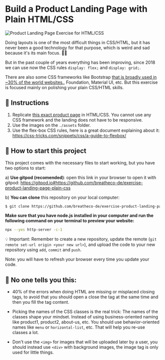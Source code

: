 <!-- hide -->
# Build a Product Landing Page with Plain HTML/CSS
<!-- endhide -->

![Product Landing Page Exercise for HTML/CSS](https://github.com/breatheco-de/exercise-product-landing-page-plain-css/blob/master/.learn/assets/preview.png?raw=true)

Doing layouts is one of the most difficult things in CSS/HTML, but it has never been a good technology for that purpose, which is weird and sad because it's its main focus. 🤔🤪

But in the past couple of years everything has been improving, since 2018 we can use now the CSS rules `display: flex;` and `display: grid;`.

There are also some CSS frameworks like Bootstrap [that is broadly used in ~30% of the world websites.](https://w3techs.com/technologies/details/js-bootstrap), Foundation, Material UI, etc. But this exercise is focused mainly on polishing your plain CSS/HTML skills.

## 📝 Instructions

1. Replicate [this exact product page](https://github.com/breatheco-de/exercise-product-landing-page-plain-css/blob/master/.learn/assets/preview.png?raw=true) in HTML/CSS. You cannot use any CSS framework and the landing does not have to be responsive.
2. Use the images on the `./assets` folder.
3. Use the flex-box CSS rules, here is a great document explaining about it: https://css-tricks.com/snippets/css/a-guide-to-flexbox/

<onlyfor saas="false" withBanner="false">
  
## 🌱  How to start this project

This project comes with the necessary files to start working, but you have two options to start:

a) **Use gitpod (recomended)**: open this link in your browser to open it with gitpod: https://gitpod.io#https://github.com/breatheco-de/exercise-product-landing-page-plain-css

b) **You can clone** this repository on your local computer:
```sh
$ git clone https://github.com/breatheco-de/exercise-product-landing-page-plain-css.git
```
**Make sure that you have node.js installed in your computer and run the following command on your terminal to preview your website:**

```sh
npx --yes http-server -c-1
```

💡 Important: Remember to create a new repository, update the remote (`git remote set-url origin <your new url>`), and upload the code to your new repository using `add`, `commit` and `push`.

Note: you will have to refresh your browser every time you update your code.

</onlyfor>

## 🥵 No one tells you this:

- 40% of the errors when doing HTML are missing or misplaced closing tags, to avoid that you should open a close the tag at the same time and then you fill the tag content.

- Picking the names of the CSS classes is the real trick: The names of the classes shape your mindset. Instead of using business-oriented naming like product1, product2, about-us, etc. You should use behavior-oriented names like `menu` or `horizontal-list`, etc. That will help you re-use classes a lot.

- Don't use the `<img>` for images that will be uploaded later by a user, you should instead use `<div>` with background images, the image tag is only used for little things.
